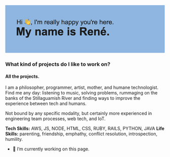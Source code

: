 

<img src="https://github.com/ReneCapella/ReneCapella/blob/main/header.png">

### What kind of projects do I like to work on?
#### All the projects. 

I am a philosopher, programmer, artist, mother, and humane technologist.
Find me any day: listening to music, solving problems, rummaging on the banks of the Stillaguamish River and finding ways to improve the experience between tech and humans.

Not bound by any specific modality, but certainly more experienced in engineering team processes, web tech, and IoT.

**Tech Skills:** AWS, JS, NODE, HTML, CSS, RUBY, RAILS, PYTHON, JAVA
**Life Skills:** parenting, friendship, emphathy, conflict resolution, introspection, humility.

- 🔭 I’m currently working on this page. 






<!--
**ReneCapella/ReneCapella** is a ✨ _special_ ✨ repository because its `README.md` (this file) appears on your GitHub profile.

Here are some ideas to get you started:

- 🔭 I’m currently working on ...
- 🌱 I’m currently learning ...
- 👯 I’m looking to collaborate on ...
- 🤔 I’m looking for help with ...
- 💬 Ask me about ...
- 📫 How to reach me: ...
- 😄 Pronouns: ...
- ⚡ Fun fact: ...
-->

